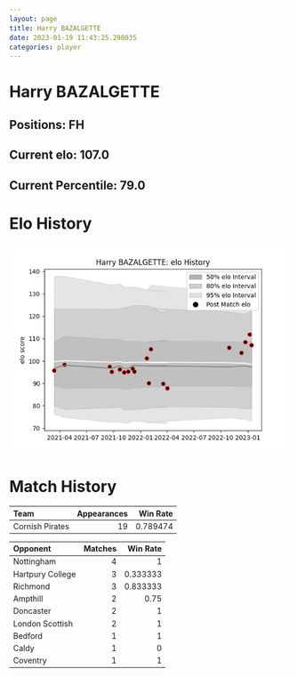 ```yaml
---  
layout: page  
title: Harry BAZALGETTE  
date: 2023-01-19 11:43:25.290035  
categories: player  
---
```

# Harry BAZALGETTE

## Positions: FH

## Current elo: 107.0

## Current Percentile: 79.0

# Elo History


![elo history](history_HarryBAZALGETTE.png)
# Match History


| Team            |   Appearances |   Win Rate |
|:----------------|--------------:|-----------:|
| Cornish Pirates |            19 |   0.789474 |

| Opponent         |   Matches |   Win Rate |
|:-----------------|----------:|-----------:|
| Nottingham       |         4 |   1        |
| Hartpury College |         3 |   0.333333 |
| Richmond         |         3 |   0.833333 |
| Ampthill         |         2 |   0.75     |
| Doncaster        |         2 |   1        |
| London Scottish  |         2 |   1        |
| Bedford          |         1 |   1        |
| Caldy            |         1 |   0        |
| Coventry         |         1 |   1        |